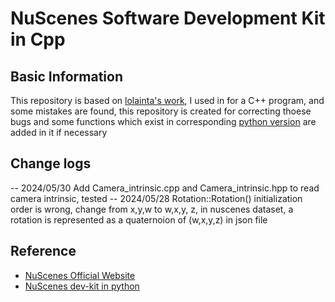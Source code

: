 # NuScenes Software Development Kit in Cpp

## Basic Information

This repository is based on [lolainta's work](https://github.com/lolainta/nuscenes-devkit-cpp), I used in for a C++ program, and some mistakes are found, this repository is created for correcting thoese bugs and some functions which exist in corresponding [python version](https://github.com/nutonomy/nuscenes-devkit) are added in it if necessary
## Change logs
 -- 2024/05/30  Add Camera_intrinsic.cpp and Camera_intrinsic.hpp to read camera intrinsic, tested
 -- 2024/05/28  Rotation::Rotation() initialization order is wrong, change from x,y,w to w,x,y, z, in nuscenes dataset, a rotation is represented as a quaternoion of (w,x,y,z) in json file
## Reference
- [NuScenes Official Website](https://www.nuscenes.org)
- [NuScenes dev-kit in python](https://github.com/nutonomy/nuscenes-devkit)
